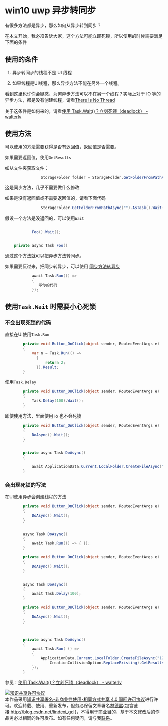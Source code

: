 
# win10 uwp 异步转同步

有很多方法都是异步，那么如何从异步转到同步？

<!--more-->


<div id="toc"></div>

在本文开始，我必须告诉大家，这个方法可能立即死锁，所以使用的时候需要满足下面的条件

## 使用的条件

1. 异步转同步的线程不是 UI 线程

1. 如果线程是UI线程，那么异步方法不能在另外一个线程。

看到这里也许你会疑惑，为何异步方法可以不在另一个线程？实际上对于 IO 等的异步方法，都是没有创建线程，请看[There Is No Thread](http://blog.stephencleary.com/2013/11/there-is-no-thread.html )

关于这条件是如何来的，请看[使用 Task.Wait()？立刻死锁（deadlock） - walterlv](https://walterlv.gitee.io/post/deadlock-in-task-wait.html )

## 使用方法

可以使用的方法需要获得是否有返回值，返回值是否需要。

如果需要返回值，使用`GetResults`

如从文件夹获取文件：


```csharp
                StorageFolder folder = StorageFolder.GetFolderFromPathAsync("").GetResults();

```

这是同步方法，几乎不需要做什么修改

如果是没有返回值或不需要返回值的，请看下面代码


```csharp
                StorageFolder.GetFolderFromPathAsync("").AsTask().Wait();

```

假设一个方法是没返回的，可以使用`Wait`


```csharp

            Foo().Wait();


    private async Task Foo()
```

通过这个方法就可以把异步方法转同步。

如果需要反过来，把同步转异步，可以使用 [同步方法转异步](http://blog.csdn.net/lindexi_gd/article/details/57897162 )


```csharp
            await Task.Run(() =>
            {
               写你的代码
            });
```

## 使用`Task.Wait` 时需要小心死锁


### 不会出现死锁的代码

直接在UI使用`Task.Run`

```csharp
        private void Button_OnClick(object sender, RoutedEventArgs e)
        {
            var n = Task.Run(() =>
              {
                  return 2;
              }).Result;
        }
```

使用`Task.Delay`

```csharp
        private void Button_OnClick(object sender, RoutedEventArgs e)
        {
            Task.Delay(100).Wait();
        }

```

即使使用方法，里面使用 io 也不会死锁

```csharp
        private void Button_OnClick(object sender, RoutedEventArgs e)
        {
            DoAsync().Wait();
        }


        private async Task DoAsync()
        {

            await ApplicationData.Current.LocalFolder.CreateFileAsync("lin", CreationCollisionOption.ReplaceExisting);
        }
```


### 会出现死锁的写法

在UI使用异步会创建线程的方法

```csharp
        private void Button_OnClick(object sender, RoutedEventArgs e)
        {
            DoAsync().Wait();
        }


        async Task DoAsync()
        {
            await Task.Run(() => { });
        }
```

```csharp
        private void Button_OnClick(object sender, RoutedEventArgs e)
        {
            DoAsync().Wait();
        }


        async Task DoAsync()
        {
            await Task.Delay(100);
        }
```

```csharp
        private void Button_OnClick(object sender, RoutedEventArgs e)
        {
            DoAsync().Wait();
        }



        private async Task DoAsync()
        {
            await Task.Run( () =>
            {
                ApplicationData.Current.LocalFolder.CreateFileAsync("123",
                    CreationCollisionOption.ReplaceExisting).GetResults();
            });
        }
```

参见：[使用 Task.Wait()？立刻死锁（deadlock） - walterlv](https://walterlv.gitee.io/post/deadlock-in-task-wait.html )




<a rel="license" href="http://creativecommons.org/licenses/by-nc-sa/4.0/"><img alt="知识共享许可协议" style="border-width:0" src="https://licensebuttons.net/l/by-nc-sa/4.0/88x31.png" /></a><br />本作品采用<a rel="license" href="http://creativecommons.org/licenses/by-nc-sa/4.0/">知识共享署名-非商业性使用-相同方式共享 4.0 国际许可协议</a>进行许可。欢迎转载、使用、重新发布，但务必保留文章署名[林德熙](http://blog.csdn.net/lindexi_gd)(包含链接:http://blog.csdn.net/lindexi_gd )，不得用于商业目的，基于本文修改后的作品务必以相同的许可发布。如有任何疑问，请与我[联系](mailto:lindexi_gd@163.com)。